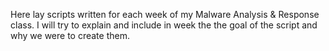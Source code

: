 Here lay scripts written for each week of my Malware Analysis & Response class. I will try to explain and include in week the the goal of the script and why we were to create them.
